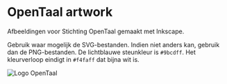 # OpenTaal artwork

Afbeeldingen voor Stichting OpenTaal gemaakt met Inkscape.

Gebruik waar mogelijk de SVG-bestanden. Indien niet anders kan, gebruik dan
de PNG-bestanden. De lichtblauwe steunkleur is `#9bcdff`. Het kleurverloop
eindigt in `#f4faff` dat bijna wit is.

![Logo OpenTaal](svg/logo-shape-trans.pns?raw=true)
